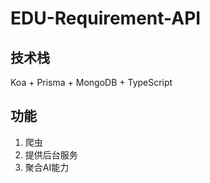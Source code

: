 # EDU-Requirement-API

## 技术栈

Koa + Prisma + MongoDB + TypeScript

## 功能

1. 爬虫
2. 提供后台服务
3. 聚合AI能力
